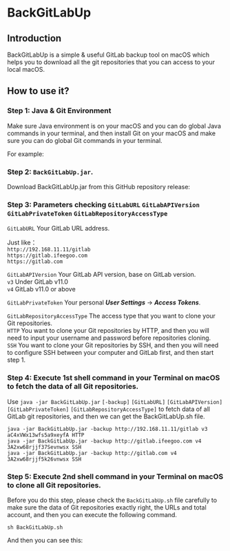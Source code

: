 # BackGitLabUp

## Introduction

BackGitLabUp is a simple & useful GitLab backup tool on macOS which helps you to download all the git repositories that you can access to your local macOS.

## How to use it?

### Step 1: Java & Git Environment

Make sure Java environment is on your macOS and you can do global Java commands in your terminal, and then install Git on your macOS and make sure you can do global Git commands in your terminal.

For example:

### Step 2: `BackGitLabUp.jar`.

Download BackGitLabUp.jar from this GitHub repository release:

### Step 3: Parameters checking `GitLabURL` `GitLabAPIVersion` `GitLabPrivateToken` `GitLabRepositoryAccessType`

`GitLabURL` Your GitLab URL address.

Just like：  
`http://192.168.11.11/gitlab`  
`https://gitlab.ifeegoo.com`  
`https://gitlab.com`

`GitLabAPIVersion` Your GitLab API version, base on GitLab version.  
`v3` Under GitLab v11.0  
`v4` GitLab v11.0 or above


`GitLabPrivateToken` Your personal ***User Settings*** -> ***Access Tokens***.


`GitLabRepositoryAccessType` The access type that you want to clone your Git repositories.  
`HTTP` You want to clone your Git repositories by HTTP, and then you will need to input your username and password before repositories cloning.  
`SSH` You want to clone your Git repositories by SSH, and then you will need to configure SSH between your computer and GitLab first, and then start step 1.

### Step 4: Execute 1st shell command in your Terminal on macOS to fetch the data of all Git repositories.

Use `java -jar BackGitLabUp.jar` `[-backup]` `[GitLabURL]` `[GitLabAPIVersion]` `[GitLabPrivateToken]` `[GitLabRepositoryAccessType]` to fetch data of all GitLab git repositories, and then we can get the BackGitLabUp.sh file.

`java -jar BackGitLabUp.jar -backup http://192.168.11.11/gitlab v3 aC4xVWx13wfs5a9xeyfA HTTP`  
`java -jar BackGitLabUp.jar -backup http://gitlab.ifeegoo.com v4 3A2xw68rjjf37Sevnwsx SSH`  
`java -jar BackGitLabUp.jar -backup http://gitlab.com v4 3A2xw68rjjf5k26vnwsx SSH`

### Step 5: Execute 2nd shell command in your Terminal on macOS to clone all Git repositories.  

Before you do this step, please check the `BackGitLabUp.sh` file carefully to make sure the data of Git repositories exactly right, the URLs and total account, and then you can execute the following command.

`sh BackGitLabUp.sh`

And then you can see this:  






